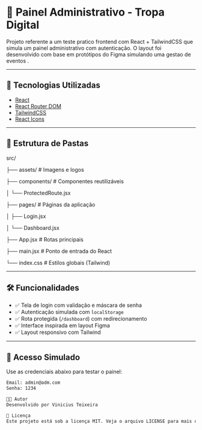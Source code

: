# 🧠 Painel Administrativo - Tropa Digital

Projeto referente a um teste pratico frontend com React + TailwindCSS que simula um painel administrativo com autenticação. O layout foi desenvolvido com base em protótipos do Figma simulando uma gestao de eventos . 

---


## 🚀 Tecnologias Utilizadas

- [React](https://reactjs.org/)
- [React Router DOM](https://reactrouter.com/)
- [TailwindCSS](https://tailwindcss.com/)
- [React Icons](https://react-icons.github.io/react-icons/)

---

## 📁 Estrutura de Pastas

src/

├── assets/ # Imagens e logos

├── components/ # Componentes reutilizáveis

│ └── ProtectedRoute.jsx

├── pages/ # Páginas da aplicação

│ ├── Login.jsx

│ └── Dashboard.jsx

├── App.jsx # Rotas principais

├── main.jsx # Ponto de entrada do React

└── index.css # Estilos globais (Tailwind)


---

## 🛠️ Funcionalidades

- ✅ Tela de login com validação e máscara de senha
- ✅ Autenticação simulada com `localStorage`
- ✅ Rota protegida (`/dashboard`) com redirecionamento
- ✅ Interface inspirada em layout Figma
- ✅ Layout responsivo com Tailwind

---

## 🔐 Acesso Simulado

Use as credenciais abaixo para testar o painel:

```bash
Email: admin@adm.com
Senha: 1234

🧑‍💻 Autor
Desenvolvido por Vinicius Teixeira 

📄 Licença
Este projeto está sob a licença MIT. Veja o arquivo LICENSE para mais detalhes.
